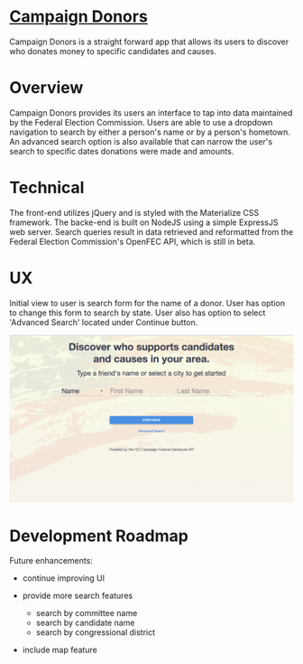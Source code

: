 # [Campaign Donors](https://campaign-donors.herokuapp.com/)

Campaign Donors is a straight forward app that allows its users to discover who donates money to specific candidates and causes.

# Overview

Campaign Donors provides its users an interface to tap into data maintained by the Federal Election Commission. Users are able to use a dropdown navigation to search by either a person's name or by a person's hometown. An advanced search option is also available that can narrow the user's search to specific dates donations were made and amounts.

# Technical

The front-end utilizes jQuery and is styled with the Materialize CSS framework. The backe-end is built on NodeJS using a simple ExpressJS web server. Search queries result in data retrieved and reformatted from the Federal Election Commission's OpenFEC API, which is still in beta.


# UX

Initial view to user is search form for the name of a donor. User has option to change this form to search by state. User also has option to select 'Advanced Search' located under Continue button.

![alt text](project_info/screenshots/campaigndonors_main.png "Landing page")

# Development Roadmap

Future enhancements:

* continue improving UI

* provide more search features
    * search by committee name
    * search by candidate name
    * search by congressional district

* include map feature
